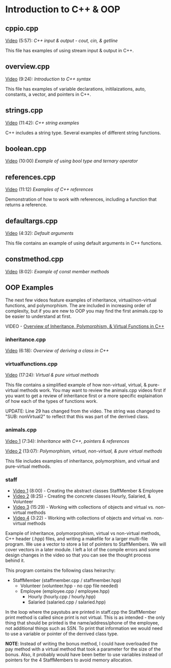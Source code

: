 # Introduction to C++ & OOP

## cppio.cpp

[Video](https://youtu.be/QqgYq7edw40) (5:57): *C++ input & output - cout, cin, & getline*

This file has examples of using stream input & output in C++.

## overview.cpp

[Video](https://youtu.be/pROtrtS9D5U) (9:24): *Introduction to C++ syntax*

This file has examples of variable declarations, initilaizations, auto, constants, a vector, and pointers in C++.

## strings.cpp

[Video](https://youtu.be/XRQbpeFrUsA) (11:42): *C++ string examples*

C++ includes a string type.  Several examples of different string functions.

## boolean.cpp

[Video](https://youtu.be/ua0BtWg6McY) (10:00) *Example of using bool type and ternary operator*

## references.cpp

[Video](https://youtu.be/kTGKQ-GJk8M) (11:12) *Examples of C++ references*

Demonstration of how to work with references, including a function that returns a reference.

## defaultargs.cpp

[Video](https://youtu.be/T7DV_ssN9-c) (4:32): *Default arguments*

This file contains an example of using default arguments in C++ functions.

## constmethod.cpp

[Video](https://youtu.be/_F5emVR-jd4) (8:02): *Example of const member methods*

## OOP Examples

The next few videos feature examples of inheritance, virtual/non-virtual functions, and polymorphism.  The are included in increasing order of complexity, but if you are new to OOP you may find the first animals.cpp to be easier to understand at first.  

VIDEO - [Overview of Inheritance, Polymorphism, & Virtual Functions in C++](https://youtu.be/eVczTPsEMgQ)

### inheritance.cpp

[Video](https://youtu.be/zoXJga46l1o) (6:18): *Overview of deriving a class in C++*

### virtualfunctions.cpp

[Video](https://youtu.be/ZnV4gXitoz0) (17:24): *Virtual & pure virtual methods*

This file contains a simplified example of how non-virtual, virtual, & pure-virtual methods work.  You may want to review the animals.cpp videos first if you want to get a review of inheritance first or a more specific explaination of how each of the types of functions work.  

UPDATE: Line 29 has changed from the video.  The string was changed to "SUB: nonVirtual2" to reflect that this was part of the derrived class.

### animals.cpp

[Video 1](https://youtu.be/zvgwLT4FSQg) (7:34): *Inheritance with C++, pointers & references*

[Video 2](https://youtu.be/TB50U8UoA78) (13:07): *Polymorphism, virtual, non-virtual, & pure virtual methods*

This file includes examples of inheritance, polymorphism, and virtual and pure-virtual methods.  

### staff

- [Video 1](https://youtu.be/rNrPJnndOz4) (8:00) - Creating the abstract classes StaffMember & Employee
- [Video 2](https://youtu.be/Hfb9JCOo8Lw) (8:25) - Creating the concrete classes Hourly, Salaried, & Volunteer
- [Video 3](https://youtu.be/_43ZUcLYMUk) (15:29) - Working with collections of objects and virtual vs. non-virtual methods
- [Video 4](https://youtu.be/cT3NatYvXpE) (3:22) - Working with collections of objects and virtual vs. non-virtual methods

Example of inheritance, polymorporphism, virtual vs non-virtual methods, C++ header (.hpp) files, and writing a makefile for a larger multi-file program.  We use a vector to store a list of pointers to StaffMembers.  We will cover vectors in a later module.  I left a lot of the compile errors and some design changes in the video so that you can see the thought process behind it.

This program contains the following class heirarchy:

- StaffMember (staffmember.cpp / staffmember.hpp)
  - Volunteer (volunteer.hpp - no cpp file needed)
  - Employee (employee.cpp / employee.hpp)
    - Hourly (hourly.cpp / hourly.hpp)
    - Salaried (salaried.cpp / salaried.hpp)

In the loop where the paystubs are printed in staff.cpp the StaffMember print method is called since print is not virtual.  This is as intended - the only thing that should be printed is the name/address/phone of the employee, not additional things such as SSN.  To print that information we would need to use a variable or pointer of the derrived class type.

**NOTE**: Instead of writing the bonus method, I could have overloaded the pay method with a virtual method that took a parameter for the size of the bonus.  Also, it probably would have been better to use variables instead of pointers for the 4 StaffMembers to avoid memory allocation.  
